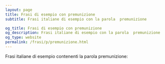 ```yaml
---
layout: page
title: Frasi di esempio con premunizione 
subtitle: Frasi italiane di esempio con la parola  premunizione

og_title: Frasi di esempio con premunizione 
og_description: Frasi italiane di esempio con la parola  premunizione
og_type: website
permalink: /frasi/p/premunizione.html
---
```


Frasi italiane di esempio contenenti la parola premunizione:


